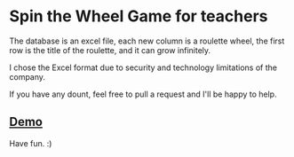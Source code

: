 # Spin the Wheel Game for teachers

The database is an excel file, each new column is a roulette wheel, the first row is the title of the roulette, and it can grow infinitely.

I chose the Excel format due to security and technology limitations of the company.

If you have any dount, feel free to pull a request and I'll be happy to help.

## [Demo](https://sad-wiles-ab0a58.netlify.app/)


Have fun. :)
